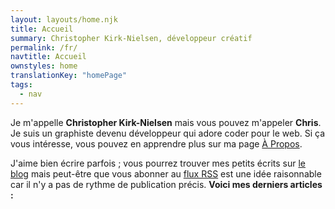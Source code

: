 ```yaml
---
layout: layouts/home.njk
title: Accueil
summary: Christopher Kirk-Nielsen, développeur créatif
permalink: /fr/
navtitle: Accueil
ownstyles: home
translationKey: "homePage"
tags:
  - nav
---
```


Je m'appelle **Christopher Kirk-Nielsen** mais vous pouvez m'appeler **Chris**. Je suis un graphiste devenu développeur qui adore coder pour le web. Si ça vous intéresse, vous pouvez en apprendre plus sur ma page [À Propos](/fr/a-propos/).

J'aime bien écrire parfois ; vous pourrez trouver mes petits écrits sur [le blog](/fr/blog/) mais peut-être que vous abonner au [flux RSS](/fr/rss.xml) est une idée raisonnable car il n'y a pas de rythme de publication précis. **Voici mes derniers articles :**